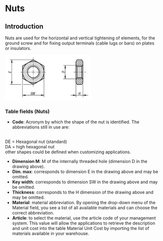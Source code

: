 # Nuts

## Introduction
Nuts are used for the horizontal and vertical tightening of elements, for the ground screw and for fixing output terminals (cable lugs or bars) on plates or insulators.

<img src="img/Dadi.jpg" height="150px">

### Table fields (Nuts)
- **Code**: Acronym by which the shape of the nut is identified. 
The abbreviations still in use are:
<br>
DE = Hexagonal nut (standard) <br>
DA = high hexagonal nut <br>
other shapes could be defined when customizing applications.

- **Dimension M**: M of the internally threaded hole (dimension D in the drawing above).
- **Dim. max**: corresponds to dimension E in the drawing above and may be omitted.
- **Key width**: corresponds to dimension SW in the drawing above and may be omitted.
- **Thickness**: corresponds to the H dimension of the drawing above and may be omitted.
- **Material**: material abbreviation. By opening the drop-down menu of the Material field, you see a list of all available materials and can choose the correct abbreviation.
- **Article**: to select the material, use the article code of your management system. This value will allow the applications to retrieve the description and unit cost into the table Material Unit Cost by importing the list of materials available in your warehouse.

